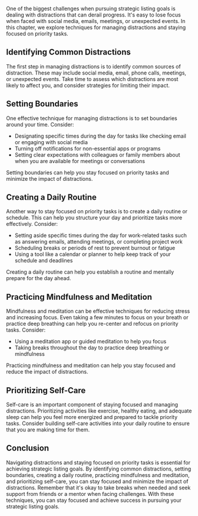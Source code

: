 
One of the biggest challenges when pursuing strategic listing goals is dealing with distractions that can derail progress. It's easy to lose focus when faced with social media, emails, meetings, or unexpected events. In this chapter, we explore techniques for managing distractions and staying focused on priority tasks.

Identifying Common Distractions
-------------------------------

The first step in managing distractions is to identify common sources of distraction. These may include social media, email, phone calls, meetings, or unexpected events. Take time to assess which distractions are most likely to affect you, and consider strategies for limiting their impact.

Setting Boundaries
------------------

One effective technique for managing distractions is to set boundaries around your time. Consider:

* Designating specific times during the day for tasks like checking email or engaging with social media
* Turning off notifications for non-essential apps or programs
* Setting clear expectations with colleagues or family members about when you are available for meetings or conversations

Setting boundaries can help you stay focused on priority tasks and minimize the impact of distractions.

Creating a Daily Routine
------------------------

Another way to stay focused on priority tasks is to create a daily routine or schedule. This can help you structure your day and prioritize tasks more effectively. Consider:

* Setting aside specific times during the day for work-related tasks such as answering emails, attending meetings, or completing project work
* Scheduling breaks or periods of rest to prevent burnout or fatigue
* Using a tool like a calendar or planner to help keep track of your schedule and deadlines

Creating a daily routine can help you establish a routine and mentally prepare for the day ahead.

Practicing Mindfulness and Meditation
-------------------------------------

Mindfulness and meditation can be effective techniques for reducing stress and increasing focus. Even taking a few minutes to focus on your breath or practice deep breathing can help you re-center and refocus on priority tasks. Consider:

* Using a meditation app or guided meditation to help you focus
* Taking breaks throughout the day to practice deep breathing or mindfulness

Practicing mindfulness and meditation can help you stay focused and reduce the impact of distractions.

Prioritizing Self-Care
----------------------

Self-care is an important component of staying focused and managing distractions. Prioritizing activities like exercise, healthy eating, and adequate sleep can help you feel more energized and prepared to tackle priority tasks. Consider building self-care activities into your daily routine to ensure that you are making time for them.

Conclusion
----------

Navigating distractions and staying focused on priority tasks is essential for achieving strategic listing goals. By identifying common distractions, setting boundaries, creating a daily routine, practicing mindfulness and meditation, and prioritizing self-care, you can stay focused and minimize the impact of distractions. Remember that it's okay to take breaks when needed and seek support from friends or a mentor when facing challenges. With these techniques, you can stay focused and achieve success in pursuing your strategic listing goals.
